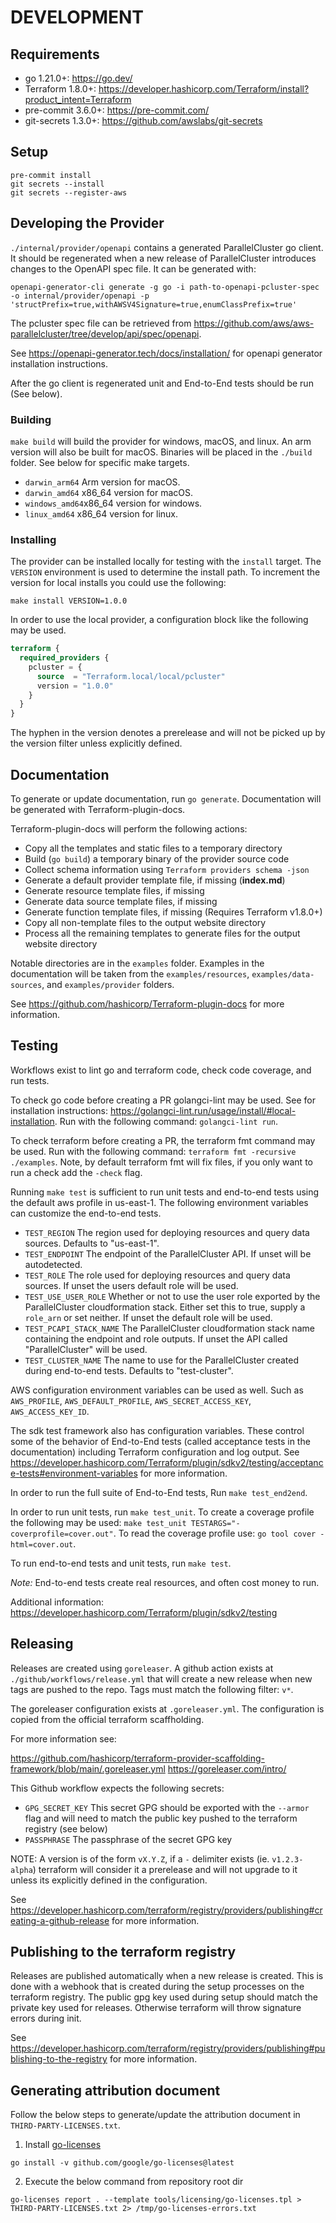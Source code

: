 # DEVELOPMENT

## Requirements
* go 1.21.0+: https://go.dev/
* Terraform 1.8.0+: https://developer.hashicorp.com/Terraform/install?product_intent=Terraform
* pre-commit 3.6.0+: https://pre-commit.com/
* git-secrets 1.3.0+: https://github.com/awslabs/git-secrets


## Setup
```
pre-commit install
git secrets --install
git secrets --register-aws
```

## Developing the Provider

`./internal/provider/openapi` contains a generated ParallelCluster go client.
It should be regenerated when a new release of ParallelCluster introduces changes to the OpenAPI spec file.
It can be generated with:

```shell
openapi-generator-cli generate -g go -i path-to-openapi-pcluster-spec -o internal/provider/openapi -p 'structPrefix=true,withAWSV4Signature=true,enumClassPrefix=true'
```

The pcluster spec file can be retrieved from https://github.com/aws/aws-parallelcluster/tree/develop/api/spec/openapi.

See https://openapi-generator.tech/docs/installation/ for openapi generator installation instructions.

After the go client is regenerated unit and End-to-End tests should be run (See below).

### Building

`make build` will build the provider for windows, macOS, and linux. An arm version will also be built for macOS. Binaries will be placed in the `./build` folder. See below for specific make targets.

- `darwin_arm64` Arm version for macOS.
- `darwin_amd64` x86_64 version for macOS.
- `windows_amd64`x86_64 version for windows.
- `linux_amd64` x86_64 version for linux.

### Installing

The provider can be installed locally for testing with the `install` target. The `VERSION` environment is used to determine the install path. To increment the version for local installs you could use the following:

`make install VERSION=1.0.0`

In order to use the local provider, a configuration block like the following may be used.

```Terraform
terraform {
  required_providers {
    pcluster = {
      source  = "Terraform.local/local/pcluster"
      version = "1.0.0"
    }
  }
}
```

The hyphen in the version denotes a prerelease and will not be picked up by the version filter unless explicitly defined.

## Documentation
To generate or update documentation, run `go generate`. Documentation will be generated with Terraform-plugin-docs.

Terraform-plugin-docs will perform the following actions:

* Copy all the templates and static files to a temporary directory
* Build (`go build`) a temporary binary of the provider source code
* Collect schema information using `Terraform providers schema -json`
* Generate a default provider template file, if missing (**index.md**)
* Generate resource template files, if missing
* Generate data source template files, if missing
* Generate function template files, if missing (Requires Terraform v1.8.0+)
* Copy all non-template files to the output website directory
* Process all the remaining templates to generate files for the output website directory

Notable directories are in the `examples` folder. Examples in the documentation will be taken from the `examples/resources`, `examples/data-sources`, and `examples/provider` folders.

See https://github.com/hashicorp/Terraform-plugin-docs for more information.

## Testing

Workflows exist to lint go and terraform code, check code coverage, and run tests.

To check go code before creating a PR golangci-lint may be used. See for installation instructions:  https://golangci-lint.run/usage/install/#local-installation. Run with the following command: `golangci-lint run`.

To check terraform before creating a PR, the terraform fmt command may be used. Run with the following command: `terraform fmt -recursive ./examples`. Note, by default terraform fmt will fix files, if you only want to run a check add the `-check` flag.

Running `make test` is sufficient to run unit tests and end-to-end tests using the default aws profile in us-east-1. The following environment variables can customize the end-to-end tests.

- `TEST_REGION` The region used for deploying resources and query data sources. Defaults to "us-east-1".
- `TEST_ENDPOINT` The endpoint of the ParallelCluster API. If unset will be autodetected.
- `TEST_ROLE` The role used for deploying resources and query data sources. If unset the users default role will be used.
- `TEST_USE_USER_ROLE` Whether or not to use the user role exported by the ParallelCluster cloudformation stack. Either set this to true, supply a `role_arn` or set neither. If unset the default role will be used.
- `TEST_PCAPI_STACK_NAME` The ParallelCluster cloudformation stack name containing the endpoint and role outputs. If unset the API called "ParallelCluster" will be used.
- `TEST_CLUSTER_NAME` The name to use for the ParallelCluster created during end-to-end tests. Defaults to "test-cluster".

AWS configuration environment variables can be used as well. Such as `AWS_PROFILE`, `AWS_DEFAULT_PROFILE`, `AWS_SECRET_ACCESS_KEY`, `AWS_ACCESS_KEY_ID`.

The sdk test framework also has configuration variables. These control some of the behavior of End-to-End tests (called acceptance tests in the documentation) including Terraform configuration and log output. See https://developer.hashicorp.com/Terraform/plugin/sdkv2/testing/acceptance-tests#environment-variables for more information.

In order to run the full suite of End-to-End tests,  Run `make test_end2end`.

In order to run unit tests, run `make test_unit`. To create a coverage profile the following may be used: `make test_unit TESTARGS="-coverprofile=cover.out"`. To read the coverage profile use: `go tool cover -html=cover.out`.

To run end-to-end tests and unit tests, run `make test`.

*Note:* End-to-end tests create real resources, and often cost money to run.

Additional information: https://developer.hashicorp.com/Terraform/plugin/sdkv2/testing

## Releasing

Releases are created using `goreleaser`. A github action exists at `./github/workflows/release.yml` that will create a new release when new tags are pushed to the repo. Tags must match the following filter: `v*`.

The goreleaser configuration exists at `.goreleaser.yml`. The configuration is copied from the official terraform scaffholding.

For more information see:

https://github.com/hashicorp/terraform-provider-scaffolding-framework/blob/main/.goreleaser.yml
https://goreleaser.com/intro/

This Github workflow expects the following secrets:
- `GPG_SECRET_KEY` This secret GPG should be exported with the `--armor` flag and will need to match the public key pushed to the terraform registry (see below)
- `PASSPHRASE` The passphrase of the secret GPG key

NOTE: A version is of the form `vX.Y.Z`, if a `-` delimiter exists (ie. `v1.2.3-alpha`) terraform will consider it a prerelease and will not upgrade to it unless its explicitly defined in the configuration.

See https://developer.hashicorp.com/terraform/registry/providers/publishing#creating-a-github-release for more information.

## Publishing to the terraform registry

Releases are published automatically when a new release is created. This is done with a webhook that is created during the setup processes on the terraform registry. The public gpg key used during setup should match the private key used for releases. Otherwise terraform will throw signature errors during init.

See https://developer.hashicorp.com/terraform/registry/providers/publishing#publishing-to-the-registry for more information.

## Generating attribution document
Follow the below steps to generate/update the attribution document in `THIRD-PARTY-LICENSES.txt`.

1. Install [go-licenses](https://github.com/google/go-licenses)
```
go install -v github.com/google/go-licenses@latest
```

2. Execute the below command from repository root dir
```
go-licenses report . --template tools/licensing/go-licenses.tpl > THIRD-PARTY-LICENSES.txt 2> /tmp/go-licenses-errors.txt
```
